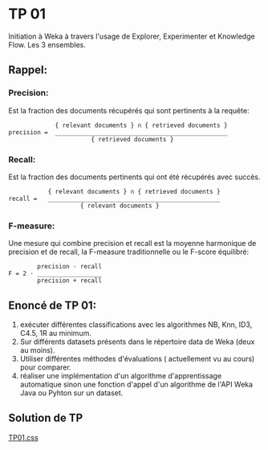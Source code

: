 # TP 01

Initiation à Weka à travers l'usage de Explorer, Experimenter et Knowledge Flow. Les 3 ensembles.

## Rappel:

### Precision: 
Est la fraction des documents récupérés qui sont pertinents à la requête:

```text
 		     { relevant documents } ∩ { retrieved documents }
precision =  ________________________________________________
			           { retrieved documents }
```

### Recall: 
Est la fraction des documents pertinents qui ont été récupérés avec succès.

```text
		   { relevant documents } ∩ { retrieved documents }
recall =   ________________________________________________
			        { relevant documents }
```

### F-measure: 
Une mesure qui combine precision et recall est la moyenne harmonique de precision et de recall, la F-measure traditionnelle ou le F-score équilibré:

```text
		precision ⋅ recall
F = 2 ⋅ __________________
		precision + recall
```

## Enoncé de TP 01: 


1. exécuter différentes classifications avec les algorithmes NB, Knn, ID3, C4.5, 1R au minimum.
2. Sur différents datasets présents dans le répertoire data de Weka (deux au moins).
3. Utiliser différentes méthodes d'évaluations  ( actuellement vu au cours) pour comparer.
4. réaliser une implémentation d'un algorithme d'apprentissage automatique sinon une fonction d'appel d'un algorithme de l'API Weka Java ou Pyhton sur un dataset.

## Solution de TP

[TP01.css](TPs/TP01.md ':include')